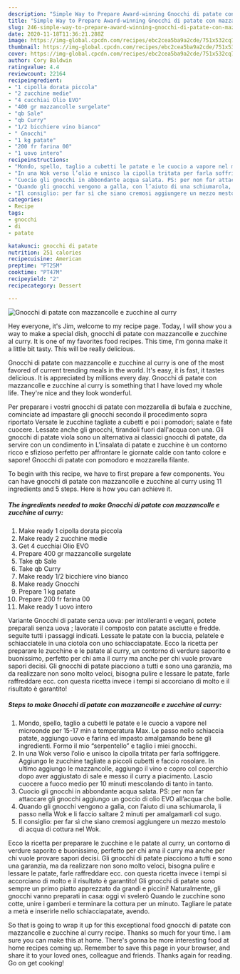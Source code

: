 ```yaml
---
description: "Simple Way to Prepare Award-winning Gnocchi di patate con mazzancolle e zucchine al curry"
title: "Simple Way to Prepare Award-winning Gnocchi di patate con mazzancolle e zucchine al curry"
slug: 246-simple-way-to-prepare-award-winning-gnocchi-di-patate-con-mazzancolle-e-zucchine-al-curry
date: 2020-11-18T11:36:21.288Z
image: https://img-global.cpcdn.com/recipes/ebc2cea5ba9a2cde/751x532cq70/gnocchi-di-patate-con-mazzancolle-e-zucchine-al-curry-recipe-main-photo.jpg
thumbnail: https://img-global.cpcdn.com/recipes/ebc2cea5ba9a2cde/751x532cq70/gnocchi-di-patate-con-mazzancolle-e-zucchine-al-curry-recipe-main-photo.jpg
cover: https://img-global.cpcdn.com/recipes/ebc2cea5ba9a2cde/751x532cq70/gnocchi-di-patate-con-mazzancolle-e-zucchine-al-curry-recipe-main-photo.jpg
author: Cory Baldwin
ratingvalue: 4.4
reviewcount: 22164
recipeingredient:
- "1 cipolla dorata piccola"
- "2 zucchine medie"
- "4 cucchiai Olio EVO"
- "400 gr mazzancolle surgelate"
- "qb Sale"
- "qb Curry"
- "1/2 bicchiere vino bianco"
- " Gnocchi"
- "1 kg patate"
- "200 fr farina 00"
- "1 uovo intero"
recipeinstructions:
- "Mondo, spello, taglio a cubetti le patate e le cuocio a vapore nel microonde per 15-17 min a temperatura Max. Le passo nello schiaccia patate, aggiungo uovo e farina ed impasto amalgamando bene gli ingredienti. Formo il mio “serpentello” e taglio i miei gnocchi."
- "In una Wok verso l’olio e unisco la cipolla tritata per farla soffriggere. Aggiungo le zucchine tagliate a piccoli cubetti e faccio rosolare. In ultimo aggiungo le mazzancolle, aggiungo il vino e copro col coperchio dopo aver aggiustato di sale e messo il curry a piacimento. Lascio cuocere a fuoco medio per 10 minuti mescolando di tanto in tanto."
- "Cuocio gli gnocchi in abbondante acqua salata. PS: per non far attaccare gli gnocchi aggiungo un goccio di olio EVO all’acqua che bolle."
- "Quando gli gnocchi vengono a galla, con l’aiuto di una schiumarola, li passo nella Wok e li faccio saltare 2 minuti per amalgamarli col sugo."
- "Il consiglio: per far sì che siano cremosi aggiungere un mezzo mestolo di acqua di cottura nel Wok."
categories:
- Recipe
tags:
- gnocchi
- di
- patate

katakunci: gnocchi di patate 
nutrition: 251 calories
recipecuisine: American
preptime: "PT25M"
cooktime: "PT47M"
recipeyield: "2"
recipecategory: Dessert

---
```



![Gnocchi di patate con mazzancolle e zucchine al curry](https://img-global.cpcdn.com/recipes/ebc2cea5ba9a2cde/751x532cq70/gnocchi-di-patate-con-mazzancolle-e-zucchine-al-curry-recipe-main-photo.jpg)

Hey everyone, it's Jim, welcome to my recipe page. Today, I will show you a way to make a special dish, gnocchi di patate con mazzancolle e zucchine al curry. It is one of my favorites food recipes. This time, I'm gonna make it a little bit tasty. This will be really delicious.

Gnocchi di patate con mazzancolle e zucchine al curry is one of the most favored of current trending meals in the world. It's easy, it is fast, it tastes delicious. It is appreciated by millions every day. Gnocchi di patate con mazzancolle e zucchine al curry is something that I have loved my whole life. They're nice and they look wonderful.

Per preparare i vostri gnocchi di patate con mozzarella di bufala e zucchine, cominciate ad impastare gli gnocchi secondo il procedimento sopra riportato Versate le zucchine tagliate a cubetti e poi i pomodori; salate e fate cuocere. Lessate anche gli gnocchi, tirandoli fuori dall&#39;acqua con una. Gli gnocchi di patate viola sono un alternativa ai classici gnocchi di patate, da servire con un condimento in L&#39;insalata di patate e zucchine è un contorno ricco e sfizioso perfetto per affrontare le giornate calde con tanto colore e sapore! Gnocchi di patate con pomodoro e mozzarella filante.


To begin with this recipe, we have to first prepare a few components. You can have gnocchi di patate con mazzancolle e zucchine al curry using 11 ingredients and 5 steps. Here is how you can achieve it.

<!--inarticleads1-->

##### The ingredients needed to make Gnocchi di patate con mazzancolle e zucchine al curry:

1. Make ready 1 cipolla dorata piccola
1. Make ready 2 zucchine medie
1. Get 4 cucchiai Olio EVO
1. Prepare 400 gr mazzancolle surgelate
1. Take qb Sale
1. Take qb Curry
1. Make ready 1/2 bicchiere vino bianco
1. Make ready  Gnocchi
1. Prepare 1 kg patate
1. Prepare 200 fr farina 00
1. Make ready 1 uovo intero


Variante Gnocchi di patate senza uova: per intolleranti e vegani, potete preparali senza uova ; lavorate il composto con patate asciutte e fredde. seguite tutti i passaggi indicati. Lessate le patate con la buccia, pelatele e schiacciatele in una ciotola con uno schiacciapatate. Ecco la ricetta per preparare le zucchine e le patate al curry, un contorno di verdure saporito e buonissimo, perfetto per chi ama il curry ma anche per chi vuole provare sapori decisi. Gli gnocchi di patate piacciono a tutti e sono una garanzia, ma da realizzare non sono molto veloci, bisogna pulire e lessare le patate, farle raffreddare ecc. con questa ricetta invece i tempi si accorciano di molto e il risultato è garantito! 

<!--inarticleads2-->

##### Steps to make Gnocchi di patate con mazzancolle e zucchine al curry:

1. Mondo, spello, taglio a cubetti le patate e le cuocio a vapore nel microonde per 15-17 min a temperatura Max. Le passo nello schiaccia patate, aggiungo uovo e farina ed impasto amalgamando bene gli ingredienti. Formo il mio “serpentello” e taglio i miei gnocchi.
1. In una Wok verso l’olio e unisco la cipolla tritata per farla soffriggere. Aggiungo le zucchine tagliate a piccoli cubetti e faccio rosolare. In ultimo aggiungo le mazzancolle, aggiungo il vino e copro col coperchio dopo aver aggiustato di sale e messo il curry a piacimento. Lascio cuocere a fuoco medio per 10 minuti mescolando di tanto in tanto.
1. Cuocio gli gnocchi in abbondante acqua salata. PS: per non far attaccare gli gnocchi aggiungo un goccio di olio EVO all’acqua che bolle.
1. Quando gli gnocchi vengono a galla, con l’aiuto di una schiumarola, li passo nella Wok e li faccio saltare 2 minuti per amalgamarli col sugo.
1. Il consiglio: per far sì che siano cremosi aggiungere un mezzo mestolo di acqua di cottura nel Wok.


Ecco la ricetta per preparare le zucchine e le patate al curry, un contorno di verdure saporito e buonissimo, perfetto per chi ama il curry ma anche per chi vuole provare sapori decisi. Gli gnocchi di patate piacciono a tutti e sono una garanzia, ma da realizzare non sono molto veloci, bisogna pulire e lessare le patate, farle raffreddare ecc. con questa ricetta invece i tempi si accorciano di molto e il risultato è garantito! Gli gnocchi di patate sono sempre un primo piatto apprezzato da grandi e piccini! Naturalmente, gli gnocchi vanno preparati in casa: oggi vi svelerò Quando le zucchine sono cotte, unire i gamberi e terminare la cottura per un minuto. Tagliare le patate a metà e inserirle nello schiacciapatate, avendo. 

So that is going to wrap it up for this exceptional food gnocchi di patate con mazzancolle e zucchine al curry recipe. Thanks so much for your time. I am sure you can make this at home. There's gonna be more interesting food at home recipes coming up. Remember to save this page in your browser, and share it to your loved ones, colleague and friends. Thanks again for reading. Go on get cooking!
